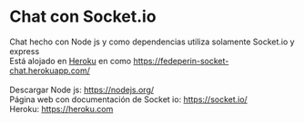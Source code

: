 # Chat con Socket.io
Chat hecho con Node js y como dependencias utiliza solamente Socket.io y express<br>
Está alojado en <a href="https://heroku.com" target="_blank">Heroku</a> en como https://fedeperin-socket-chat.herokuapp.com/ <br><br>
Descargar Node js: https://nodejs.org/ <br>
Página web con documentación de Socket io: https://socket.io/ <br>
Heroku: https://heroku.com
